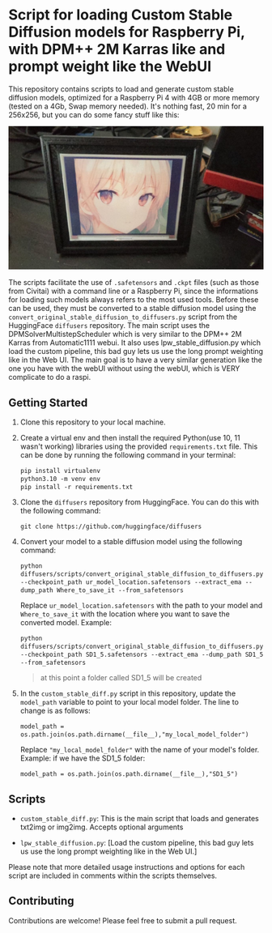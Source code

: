 # Script for loading Custom Stable Diffusion models for Raspberry Pi, with DPM++ 2M Karras like and prompt weight like the WebUI

This repository contains scripts to load and generate custom stable diffusion models, optimized for a Raspberry Pi 4 with 4GB or more memory (tested on a 4Gb, Swap memory needed). It's nothing fast, 20 min for a 256x256, but you can do some fancy stuff like this:

![Epaper Screen](https://github.com/GaelicThunder/custom-stable-diffusion-raspberry/blob/main/img/epaper.jpg)

The scripts facilitate the use of `.safetensors` and `.ckpt` files (such as those from Civitai) with a command line or a Raspberry Pi, since the informations for loading such models always refers to the most used tools. Before these can be used, they must be converted to a stable diffusion model using the `convert_original_stable_diffusion_to_diffusers.py` script from the HuggingFace `diffusers` repository.
The main script uses the DPMSolverMultistepScheduler which is very similar to the DPM++ 2M Karras from Automatic1111 webui.
It also uses lpw_stable_diffusion.py which load the custom pipeline, this bad guy lets us use the long prompt weighting like in the Web UI.
The main goal is to have a very similar generation like the one you have with the webUI without using the webUI, which is VERY complicate to do a raspi.

## Getting Started

1. Clone this repository to your local machine.
2. Create a virtual env and then install the required Python(use 10, 11 wasn't working) libraries using the provided `requirements.txt` file. This can be done by running the following command in your terminal:
    ```
    pip install virtualenv
    python3.10 -m venv env
    pip install -r requirements.txt
    ```
3. Clone the `diffusers` repository from HuggingFace. You can do this with the following command:
    ```
    git clone https://github.com/huggingface/diffusers
    ```
4. Convert your model to a stable diffusion model using the following command:
    ```
    python diffusers/scripts/convert_original_stable_diffusion_to_diffusers.py --checkpoint_path ur_model_location.safetensors --extract_ema --dump_path Where_to_save_it --from_safetensors
    ```
    Replace `ur_model_location.safetensors` with the path to your model and `Where_to_save_it` with the location where you want to save the converted model.
    Example:
    ```
    python diffusers/scripts/convert_original_stable_diffusion_to_diffusers.py --checkpoint_path SD1_5.safetensors --extract_ema --dump_path SD1_5 --from_safetensors
    ```
    > at this point a folder called SD1_5 will be created

5. In the `custom_stable_diff.py` script in this repository, update the `model_path` variable to point to your local model folder. The line to change is as follows:
    ```
    model_path = os.path.join(os.path.dirname(__file__),"my_local_model_folder")
    ```
    Replace `"my_local_model_folder"` with the name of your model's folder.
    Example:
    if we have the SD1_5 folder:
    ```
    model_path = os.path.join(os.path.dirname(__file__),"SD1_5")
    ```

## Scripts

- `custom_stable_diff.py`: This is the main script that loads and generates txt2img or img2img. Accepts optional arguments

- `lpw_stable_diffusion.py`: [Load the custom pipeline, this bad guy lets us use the long prompt weighting like in the Web UI.]

Please note that more detailed usage instructions and options for each script are included in comments within the scripts themselves.

## Contributing

Contributions are welcome! Please feel free to submit a pull request.

